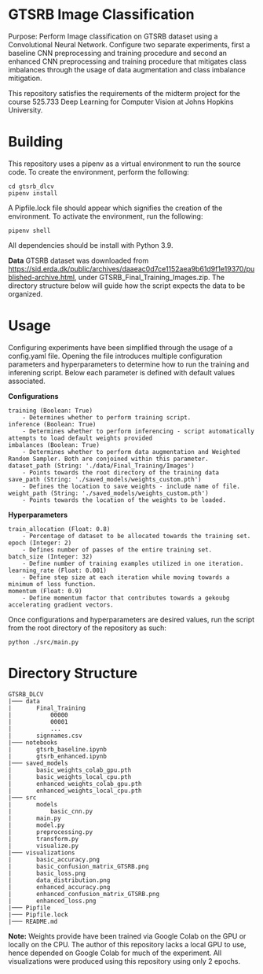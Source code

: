 # GTSRB Image Classification
Purpose: Perform Image classification on GTSRB dataset using a Convolutional Neural Network. Configure two separate experiments, first a baseline CNN preprocessing and training procedure and second an enhanced CNN preprocessing and training procedure that mitigates class imbalances through the usage of data augmentation and class imbalance mitigation.

This repository satisfies the requirements of the midterm project for the course 525.733 Deep Learning for Computer Vision at Johns Hopkins University. 

# Building
This repository uses a pipenv as a virtual environment to run the source code. To create the environment, perform the following:
```
cd gtsrb_dlcv
pipenv install
```
A Pipfile.lock file should appear which signifies the creation of the environment. To activate the environment, run the following:
```
pipenv shell
```

All dependencies should be install with Python 3.9.

**Data**
GTSRB dataset was downloaded from https://sid.erda.dk/public/archives/daaeac0d7ce1152aea9b61d9f1e19370/published-archive.html, under GTSRB_Final_Training_Images.zip. The directory structure below will guide how the script expects the data to be organized.

# Usage
Configuring experiments have been simplified through the usage of a config.yaml file. Opening the file introduces multiple configuration parameters and hyperparameters to determine how to run the training and inferening script. Below each parameter is defined with default values associated.

**Configurations**
```
training (Boolean: True)
    - Determines whether to perform training script.
inference (Boolean: True)
    - Determines whether to perform inferencing - script automatically attempts to load default weights provided
imbalances (Boolean: True)
    - Determines whether to perform data augmentation and Weighted Random Sampler. Both are conjoined within this parameter.
dataset_path (String: './data/Final_Training/Images')
    - Points towards the root directory of the training data
save_path (String: './saved_models/weights_custom.pth')
    - Defines the location to save weights - include name of file.
weight_path (String: './saved_models/weights_custom.pth')
    - Points towards the location of the weights to be loaded.
```

**Hyperparameters**
```
train_allocation (Float: 0.8)
    - Percentage of dataset to be allocated towards the training set.
epoch (Integer: 2)
    - Defines number of passes of the entire training set.
batch_size (Integer: 32)
    - Define number of training examples utilized in one iteration.
learning_rate (Float: 0.001)
    - Define step size at each iteration while moving towards a minimum of loss function.
momentum (Float: 0.9)
    - Define momentum factor that contributes towards a gekoubg accelerating gradient vectors.
```

Once configurations and hyperparameters are desired values, run the script from the root directory of the repository as such:
```
python ./src/main.py
```

# Directory Structure
```
GTSRB_DLCV
|─── data
|       Final_Training
|           00000
|           00001
|           ...
|       signnames.csv
|─── notebooks
|       gtsrb_baseline.ipynb
|       gtsrb_enhanced.ipynb
|─── saved_models
|       basic_weights_colab_gpu.pth
|       basic_weights_local_cpu.pth
|       enhanced_weights_colab_gpu.pth
|       enhanced_weights_local_cpu.pth
|─── src
|       models
|           basic_cnn.py
|       main.py
|       model.py
|       preprocessing.py
|       transform.py
|       visualize.py
|─── visualizations
|       basic_accuracy.png
|       basic_confusion_matrix_GTSRB.png
|       basic_loss.png
|       data_distribution.png
|       enhanced_accuracy.png
|       enhanced_confusion_matrix_GTSRB.png
|       enhanced_loss.png
|─── Pipfile
|─── Pipfile.lock
|─── README.md
```

**Note:** Weights provide have been trained via Google Colab on the GPU or locally on the CPU. The author of this repository lacks a local GPU to use, hence depended on Google Colab for much of the experiment. All visualizations were produced using this repository using only 2 epochs.